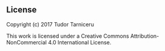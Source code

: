 ## License

Copyright (c) 2017 Tudor Tarniceru

This work is licensed under a Creative Commons Attribution-NonCommercial 4.0 International License.

